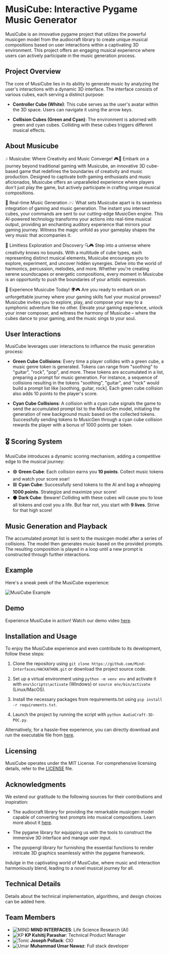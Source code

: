 # MusiCube: Interactive Pygame Music Generator

MusiCube is an innovative pygame project that utilizes the powerful musicgen model from the audiocraft library to create unique musical compositions based on user interactions within a captivating 3D environment. This project offers an engaging musical experience where users can actively participate in the music generation process.

## Project Overview

The core of MusiCube lies in its ability to generate music by analyzing the user's interactions with a dynamic 3D interface. The interface consists of various cubes, each serving a distinct purpose:

- **Controller Cube (White)**: This cube serves as the user's avatar within the 3D space. Users can navigate it using the arrow keys.

- **Collision Cubes (Green and Cyan)**: The environment is adorned with green and cyan cubes. Colliding with these cubes triggers different musical effects.


## About Musicube

🎶 Musicube: Where Creativity and Music Converge! 🎮🎵 Embark on a journey beyond traditional gaming with Musicube, an innovative 3D cube-based game that redefines the boundaries of creativity and music production. Designed to captivate both gaming enthusiasts and music aficionados, Musicube offers an unparalleled experience where players don't just play the game, but actively participate in crafting unique musical compositions.

🚀 Real-time Music Generation 🎶💡 What sets Musicube apart is its seamless integration of gaming and music generation. The instant you intersect cubes, your commands are sent to our cutting-edge MusicGen engine. This AI-powered technology transforms your actions into real-time musical output, providing an enchanting auditory experience that mirrors your gaming journey. Witness the magic unfold as your gameplay shapes the very music that accompanies it.

🌈 Limitless Exploration and Discovery 🔍🎮 Step into a universe where creativity knows no bounds. With a multitude of cube types, each representing distinct musical elements, Musicube encourages you to explore, experiment, and uncover hidden synergies. Delve into the world of harmonics, percussion, melodies, and more. Whether you're creating serene soundscapes or energetic compositions, every moment in Musicube is an opportunity to push the boundaries of your artistic expression.

🎉 Experience Musicube Today! 🌍🎮 Are you ready to embark on an unforgettable journey where your gaming skills fuel your musical prowess? Musicube invites you to explore, play, and compose your way to a symphonic adventure like no other. Elevate your gaming experience, unlock your inner composer, and witness the harmony of Musicube – where the cubes dance to your gaming, and the music sings to your soul.
## User Interactions

MusiCube leverages user interactions to influence the music generation process:

- **Green Cube Collisions**: Every time a player collides with a green cube, a music genre token is generated. Tokens can range from "soothing" to "guitar", "rock", "pop", and more. These tokens are accumulated in a list, preparing a prompt for music generation. For instance, a sequence of collisions resulting in the tokens "soothing", "guitar", and "rock" would build a prompt list like [soothing, guitar, rock]. Each green cube collision also adds 10 points to the player's score.

- **Cyan Cube Collisions**: A collision with a cyan cube signals the game to send the accumulated prompt list to the MusicGen model, initiating the generation of new background music based on the collected tokens. Successfully sending tokens to MusicGen through a cyan cube collision rewards the player with a bonus of 1000 points per token.


## 🎖 Scoring System

MusiCube introduces a dynamic scoring mechanism, adding a competitive edge to the musical journey:

- 🟢 **Green Cube**: Each collision earns you **10 points**. Collect music tokens and watch your score soar!
- 🟦 **Cyan Cube**: Successfully send tokens to the AI and bag a whopping **1000 points**. Strategize and maximize your score!
- ⚫ **Dark Cube**: Beware! Colliding with these cubes will cause you to lose all tokens and cost you a life. But fear not, you start with **9 lives**. Strive for that high score!
 
## Music Generation and Playback

The accumulated prompt list is sent to the musicgen model after a series of collisions. The model then generates music based on the provided prompts. The resulting composition is played in a loop until a new prompt is constructed through further interactions.

## Example

Here's a sneak peek of the MusiCube experience:

![MusiCube Example](http://mind-interfaces.com/cube/audiosurf-3d-poc.png)


## Demo

Experience MusiCube in action! Watch our demo video [here](https://www.youtube.com/watch?v=NUnyDEqjWBg).
## Installation and Usage

To enjoy the MusiCube experience and even contribute to its development, follow these steps:

1. Clone the repository using `git clone https://github.com/Mind-Interfaces/HACKATHON.git` or download the project source code.

2. Set up a virtual environment using `python -m venv env` and activate it with `env\Scripts\activate` (Windows) or `source env/bin/activate` (Linux/MacOS).

3. Install the necessary packages from requirements.txt using `pip install -r requirements.txt`.

4. Launch the project by running the script with `python AudioCraft-3D-POC.py`.

Alternatively, for a hassle-free experience, you can directly download and run the executable file from [here](LINK_TO_EXECUTABLE).

## Licensing

MusiCube operates under the MIT License. For comprehensive licensing details, refer to the [LICENSE](LINK_TO_LICENSE) file.

## Acknowledgments

We extend our gratitude to the following sources for their contributions and inspiration:

- The audiocraft library for providing the remarkable musicgen model capable of converting text prompts into musical compositions. Learn more about it [here](https://github.com/facebookresearch/audiocraft).

- The pygame library for equipping us with the tools to construct the immersive 3D interface and manage user input.

- The pyopengl library for furnishing the essential functions to render intricate 3D graphics seamlessly within the pygame framework.

Indulge in the captivating world of MusiCube, where music and interaction harmoniously blend, leading to a novel musical journey for all.


## Technical Details

Details about the technical implementation, algorithms, and design choices can be added here.
## Team Members

- ![MIND]([PROFILE_IMAGE_LINK](https://lablab.ai/_next/image?url=https%3A%2F%2Favatars.githubusercontent.com%2Fu%2F94399418%3Fv%3D4&w=96&q=75)) **MIND INTERFACES**: Life Science Research (AI)
- ![KP]([PROFILE_IMAGE_LINK](https://lablab.ai/_next/image?url=https%3A%2F%2Fstorage.googleapis.com%2Flablab-static-eu%2Fimages%252Fusers%252Fcljknkdt000027n1evqasgj0p_t62i93r70_picture.jpg&w=96&q=75)) **KP Kshitij Parashar**: Technical Product Manager
- ![Tonic]([PROFILE_IMAGE_LINK](https://lablab.ai/_next/image?url=https%3A%2F%2Fstorage.googleapis.com%2Flablab-static-eu%2Fimages%252Fusers%252Fcll46or7401rmlc0he5s74qpi_ep03p34_picture.jpg&w=96&q=75)) **Joseph Pollack**: CIO
- ![Umar]([PROFILE_IMAGE_LINK](https://lablab.ai/_next/image?url=https%3A%2F%2Favatars.githubusercontent.com%2Fu%2F79453927%3Fv%3D4&w=48&q=75)https://lablab.ai/_next/image?url=https%3A%2F%2Favatars.githubusercontent.com%2Fu%2F79453927%3Fv%3D4&w=96&q=75) **Muhammad Umar Nawaz**: Full stack developer
